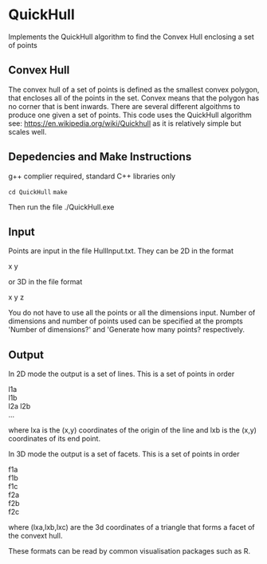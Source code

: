 # QuickHull


Implements the QuickHull algorithm to find the Convex Hull enclosing a set of points

## Convex Hull 

The convex hull of a set of points is defined as the smallest convex polygon, that encloses all of the points in the set. Convex means that the polygon has no corner that is bent inwards. There are several different algoithms to produce one given a set of points. This code uses the QuickHull algorithm see: https://en.wikipedia.org/wiki/Quickhull as it is relatively simple but scales well. 

## Depedencies and Make Instructions

g++ complier required, standard C++ libraries only

`cd QuickHull` 
`make`

Then run the file ./QuickHull.exe

## Input 

Points are input in the file HullInput.txt. They can be 2D in the format 

x y

or 3D in the file format

x y z

You do not have to use all the points or all the dimensions input. Number of dimensions and number of points used can be specified at the prompts 'Number of dimensions?' and 'Generate how many points? respectively.

## Output

In 2D mode the output is a set of lines. This is a set of points in order

l1a  
l1b  
l2a 
l2b  
...

where lxa is the (x,y) coordinates of the origin of the line and lxb is the (x,y) coordinates of its end point. 

In 3D mode the output is a set of facets. This is a set of points in order 

f1a   
f1b   
f1c   
f2a   
f2b     
f2c   

where (lxa,lxb,lxc) are the 3d coordinates of a triangle that forms a facet of the convext hull. 

These formats can be read by common visualisation packages such as R. 
